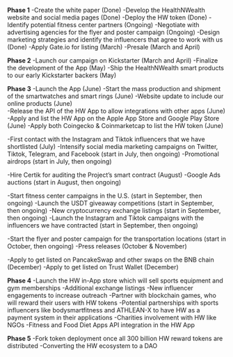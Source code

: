 **Phase 1**
-Create the white paper (Done)
-Develop the HealthNWealth website and social media pages (Done)
-Deploy the HW token (Done)
-Identify potential fitness center partners (Ongoing)
-Negotiate with advertising agencies for the flyer and poster campaign (Ongoing)
-Design marketing strategies and identify the influencers that agree to work with us (Done)
-Apply Gate.io for listing (March)
-Presale (March and April)

**Phase 2**
-Launch our campaign on Kickstarter (March and April)
-Finalize the development of the App (May)
-Ship the HealthNWealth smart products to our early Kickstarter backers (May)

**Phase 3**
-Launch the App (June)
-Start the mass production and shipment of the smartwatches and smart rings (June)
-Website update to include our online products (June)  
-Release the API of the HW App to allow integrations with other apps (June) 
-Apply and list the HW App on the Apple App Store and Google Play Store (June)
-Apply both Coingecko & Coinmarketcap to list the HW token (June)


-First contact with the Instagram and Tiktok influencers that we have shortlisted (July) 
-Intensify social media marketing campaigns on Twitter, Tiktok, Telegram, and Facebook (start in July, then ongoing) 
-Promotional airdrops (start in July, then ongoing)

-Hire Certik for auditing the Project’s smart contract (August)
-Google Ads auctions (start in August, then ongoing)


-Start fitness center campaigns in the U.S. (start in September, then ongoing)
-Launch the USDT giveaway competitions (start in September, then ongoing)
-New cryptocurrency exchange listings (start in September, then ongoing)
-Launch the Instagram and Tiktok campaigns with the influencers we have contracted (start in September, then ongoing)


-Start the flyer and poster campaign for the transportation locations (start in October, then ongoing)
-Press releases (October & November)

-Apply to get listed on PancakeSwap and other swaps on the BNB chain (December)
-Apply to get listed on Trust Wallet (December)

**Phase 4**
-Launch the HW in-App store which will sell sports equipment and gym memberships
-Additional exchange listings
-New influencer engagements to increase outreach
-Partner with blockchain games, who will reward their users with HW tokens
-Potential partnerships with sports influencers like bodysmartfitness and ATHLEAN-X to have HW as a payment system in their applications
-Charities involvement with HW like NGOs
-Fitness and Food Diet Apps API integration in the HW App


**Phase 5**
-Fork token deployment once all 300 billion HW reward tokens are distributed
-Converting the HW ecosystem to a DAO 

